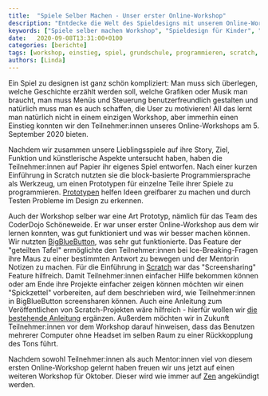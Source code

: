 ```yaml
---
title:  "Spiele Selber Machen - Unser erster Online-Workshop"
description: "Entdecke die Welt des Spieldesigns mit unserem Online-Workshop! Von der Ideenfindung über Prototyping mit Scratch bis hin zur User-Motivation - hier lernen Kinder und Jugendliche, wie man eigene Spiele kreiert."
keywords: ["Spiele selber machen Workshop", "Spieldesign für Kinder", "Online Workshop Scratch", "Spieleprototypen erstellen", "User-Motivation in Spielen", "Scratch für Spieleentwicklung", "kreative Spielideen Kinder", "Online Lernen für Kinder", "kostenlose Spieldesign Workshops", "künstlerische Aspekte Spiele"]
date:   2020-09-08T13:31:00+0100
categories: [berichte]
tags: [workshop, einstieg, spiel, grundschule, programmieren, scratch, design]
authors: [Linda]
---
```

Ein Spiel zu designen ist ganz schön kompliziert: Man muss sich überlegen, welche Geschichte erzählt werden soll, 
welche Grafiken oder Musik man braucht, man muss Menüs und Steuerung benutzerfreundlich gestalten und natürlich 
muss man es auch schaffen, die User zu motivieren! All das lernt man natürlich nicht in einem einzigen Workshop, 
aber immerhin einen Einstieg konnten wir den Teilnehmer:innen unseres Online-Workshops am 5. September 2020 bieten. 

Nachdem wir zusammen unsere Lieblingsspiele auf ihre Story, Ziel, Funktion und künstlerische Aspekte untersucht haben,
haben die Teilnehmer:innen auf Papier ihr eigenes Spiel entworfen. Nach einer kurzen Einführung in Scratch nutzten sie die block-basierte Programmiersprache 
als Werkzeug, um einen Prototypen für einzelne Teile ihrer Spiele zu programmieren. [Prototypen](https://de.wikipedia.org/wiki/Prototyp_(Technik)) 
helfen Ideen greifbarer zu machen und durch Testen Probleme im Design zu erkennen. 

Auch der Workshop selber war eine Art Prototyp, nämlich für das Team des CoderDojo Schöneweide. Er war unser erster Online-Workshop aus dem wir lernen konnten, was gut funktioniert 
und was wir besser machen können. Wir nutzten [BigBlueButton](https://de.wikipedia.org/wiki/BigBlueButton), was sehr gut funktionierte. Das Feature der "geteilten Tafel" ermöglichte den Teilnehmer:innen bei 
Ice-Breaking-Fragen ihre Maus zu einer bestimmten Antwort zu bewegen und der Mentorin Notizen zu machen. Für die Einführung in [Scratch](https://scratch.mit.edu/) war das "Screensharing" 
Feature hilfreich. Damit Teilnehmer:innen einfacher Hilfe bekommen können oder am Ende ihre Projekte einfacher zeigen können möchten wir einen "Spickzettel" 
vorbereiten, auf dem beschrieben wird, wie Teilnehmer:innen in BigBlueButton screensharen können. 
Auch eine Anleitung zum Veröffentlichen von Scratch-Projekten wäre hilfreich - hierfür wollen wir [die bestehende Anleitung](https://de.scratch-wiki.info/wiki/Ver%C3%B6ffentlichen) ergänzen. 
Außerdem möchten wir in Zukunft Teilnehmer:innen vor dem Workshop darauf hinweisen, dass das Benutzen mehrerer Computer ohne Headset im selben Raum zu 
einer Rückkopplung des Tons führt.

Nachdem sowohl Teilnehmer:innen als auch Mentor:innen viel von diesem ersten Online-Workshop gelernt haben freuen wir uns jetzt auf einen
weiteren Workshop für Oktober. Dieser wird wie immer auf [Zen](https://zen.coderdojo.com/dojos/de/berlin/schoeneweide-berlin) angekündigt werden.
